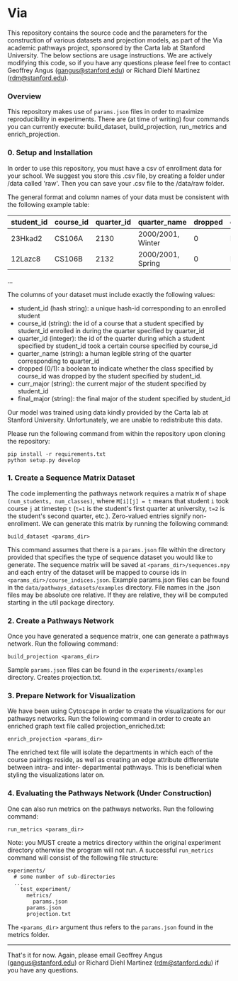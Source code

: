 # Via
This repository contains the source code and the parameters for the construction of various datasets and projection models, as part of the Via academic pathways project, sponsored by the Carta lab at Stanford University. The below sections are usage instructions. We are actively modifying this code, so if you have any questions please feel free to contact Geoffrey Angus (gangus@stanford.edu) or Richard Diehl Martinez (rdm@stanford.edu).

### Overview

This repository makes use of `params.json` files in order to maximize reproducibility in experiments. There are (at time of writing) four commands you can currently execute:
build_dataset, build_projection, run_metrics and enrich_projection.

### 0. Setup and Installation

In order to use this repository, you must have a csv of enrollment data for your school.
We suggest you store this .csv file, by creating a folder under /data called 'raw'.
Then you can save your .csv file to the /data/raw folder.

The general format and column names of your data must be consistent with the following example table:

| student_id | course_id | quarter_id |    quarter_name   | dropped | curr_major | final_major |
|------------|-----------|------------|-------------------|---------|------------|-------------|
| 23Hkad2    | CS106A    | 2130       | 2000/2001, Winter | 0       | MATH-BS    | CS-BS       |
| 12Lazc8    | CS106B    | 2132       | 2000/2001, Spring | 0       | MATH-BS    | SYMBO-BS    |
...

The columns of your dataset must include exactly the following values:
* student_id (hash string): a unique hash-id corresponding to an enrolled student
* course_id (string): the id of a course that a student specified by student_id
                     enrolled in during the quarter specified by quarter_id
* quarter_id (integer): the id of the quarter during which a student specified by student_id
                       took a certain course specified by course_id
* quarter_name (string): a human legible string of the quarter corresponding to
                        quarter_id
* dropped (0/1): a boolean to indicate whether the class specified by course_id
                 was dropped by the student specified by student_id.
* curr_major (string): the current major of the student specified by student_id
* final_major (string): the final major of the student specified by student_id


Our model was trained using data kindly provided by the Carta lab at Stanford University. Unfortunately, we are unable to redistribute this data.

Please run the following command from within the repository upon cloning the repository:

```
pip install -r requirements.txt
python setup.py develop
```

### 1. Create a Sequence Matrix Dataset

The code implementing the pathways network requires a matrix `M` of shape `(num_students, num_classes)`, where `M[i][j] = t` means that student `i` took course `j` at timestep `t` (`t=1` is the student's first quarter at university, `t=2` is the student's second quarter, etc.). Zero-valued entries signify non-enrollment. We can generate this matrix by running the following command:

```build_dataset <params_dir>```

This command assumes that there is a `params.json` file within the directory provided that specifies the type of sequence dataset you would like to generate. The sequence matrix will be saved at `<params_dir>/sequences.npy` and each entry of the dataset will be mapped to course ids in `<params_dir>/course_indices.json`. Example params.json files can be found in the `data/pathways_datasets/examples` directory. File names in the .json files may be absolute ore relative. If they are relative, they will be computed starting in the util package directory.

### 2. Create a Pathways Network

Once you have generated a sequence matrix, one can generate a pathways network. Run the following command:

```build_projection <params_dir>```

Sample `params.json` files can be found in the `experiments/examples` directory. Creates projection.txt.

### 3. Prepare Network for Visualization

We have been using Cytoscape in order to create the visualizations for our pathways networks. Run the following command in order to create an enriched graph text file called projection_enriched.txt:

```enrich_projection <params_dir>```

The enriched text file will isolate the departments in which each of the course pairings reside, as well as creating an edge attribute differentiate between intra- and inter- departmental pathways. This is beneficial when styling the visualizations later on.

### 4. Evaluating the Pathways Network (Under Construction)

One can also run metrics on the pathways networks. Run the following command:

```run_metrics <params_dir>```

Note: you MUST create a metrics directory within the original experiment directory otherwise the program will not run. A successful `run_metrics` command will consist of the following file structure:

```
experiments/
  # some number of sub-directories
  ...
    test_experiment/
      metrics/
        params.json
      params.json
      projection.txt
```

The `<params_dir>` argument thus refers to the `params.json` found in the metrics folder.

---

That's it for now. Again, please email Geoffrey Angus (gangus@stanford.edu) or Richard Diehl Martinez (rdm@stanford.edu) if you have any questions.

